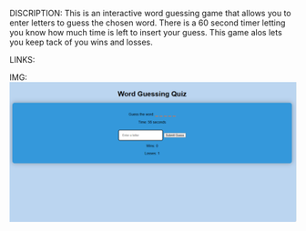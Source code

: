DISCRIPTION: 
This is an interactive word guessing game that allows you to enter letters to guess the chosen word. There is a 60 second timer letting you know how much time is left to insert your guess. This game alos lets you keep tack of you wins and losses. 

LINKS:

IMG:
![img](<screenshotmod4 .png>) 